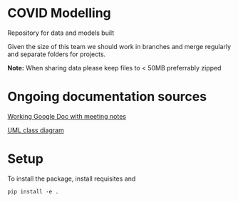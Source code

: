 # COVID Modelling

Repository for data and models built

Given the size of this team we should work in branches and merge regularly and separate folders for projects.

**Note:** When sharing data please keep files to < 50MB preferrably zipped

# Ongoing documentation sources

[Working Google Doc with meeting notes](https://docs.google.com/document/d/1EwwHZ0s3uVWmkEdhiw94cqrhfoLsTu_Pay2H11LjVOw/edit)<br>

[UML class diagram](https://drive.google.com/file/d/1YMUAePtUvx1xLVObjnz1n5IkDfJOkmD8/view)

# Setup

To install the package, install requisites and

``pip install -e .``


